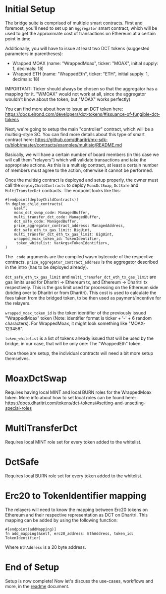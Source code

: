 # Initial Setup

The bridge suite is comprised of multiple smart contracts. First and foremost, you'll need to set up an `Aggregator` smart contract, which will be used to get the approximate cost of transactions on Ethereum at a certain point in time.  

Additionally, you will have to issue at least two DCT tokens (suggested parameters in parentheses):  
- Wrapped MOAX (name: "WrappedMoax", ticker: "MOAX", initial supply: 1, decimals: 18)
- Wrapped ETH (name: "WrappedEth", ticker: "ETH", initial supply: 1, decimals: 18)

IMPORTANT: Ticker should always be chosen so that the aggregator has a mapping for it. "WMOAX" would not work at all, since the aggregator wouldn't know about the token, but "MOAX" works perfectly)  

You can find more about how to issue an DCT token here: https://docs.elrond.com/developers/dct-tokens/#issuance-of-fungible-dct-tokens  

Next, we're going to setup the main "controller" contract, which will be a multisig-style SC. You can find more details about this type of smart contract here: https://github.com/dharitri/mx-sdk-rs/blob/master/contracts/examples/multisig/README.md  

Basically, we will have a certain number of board members (in this case we will call them "relayers") which will validate transactions and take the appropriate actions. As this is a multisig contract, at least a certain number of members must agree to the action, otherwise it cannot be performed.  

Once the multisig contract is deployed and setup properly, the owner must call the `deployChildContracts` to deploy `MoaxDctSwap`, `DctSafe` and `MultiTransferDct` contracts.  The endpoint looks like this:  

```
#[endpoint(deployChildContracts)]
fn deploy_child_contracts(
    &self,
    moax_dct_swap_code: ManagedBuffer,
    multi_transfer_dct_code: ManagedBuffer,
    dct_safe_code: ManagedBuffer,
    price_aggregator_contract_address: ManagedAddress,
    dct_safe_eth_tx_gas_limit: BigUint,
    multi_transfer_dct_eth_tx_gas_limit: BigUint,
    wrapped_moax_token_id: TokenIdentifier,
     token_whitelist: VarArgs<TokenIdentifier>,
)
```

The `_code` arguments are the compiled wasm bytecode of the respective contracts. `price_aggregator_contract_address` is the aggregator described in the intro (has to be deployed already). 

`dct_safe_eth_tx_gas_limit` and `multi_transfer_dct_eth_tx_gas_limit` are gas limits used for Dharitri -> Ethereum tx, and Ethereum -> Dharitri tx respectively. This is the gas limit used for processing on the Ethereum side (briding over to Dharitri or from Dharitri). This cost is used to calculate the fees taken from the bridged token, to be then used as payment/incentive for the relayers.  

`wrapped_moax_token_id` is the token identifier of the previously issued "WrappedMoax" token (Note: identifier format is ticker + '-' + 6 random characters). For WrappedMoax, it might look something like "MOAX-123456".  

`token_whitelist` is a list of tokens already issued that will be used by the bridge, in our case, that will be only one: The "WrappedEth" token.  

Once those are setup, the individual contracts will need a bit more setup themselves.   

# MoaxDctSwap 

Requires having local MINT and local BURN roles for the WrappedMoax token. More info about how to set local roles can be found here: https://docs.dharitri.com/tokens/dct-tokens/#setting-and-unsetting-special-roles

# MultiTransferDct

Requires local MINT role set for every token added to the whitelist.  

# DctSafe

Requires local BURN role set for every token added to the whitelist.  

# Erc20 to TokenIdentifier mapping

The relayers will need to know the mapping between Erc20 tokens on Ethereum and their respective representation as DCT on Dharitri. This mapping can be added by using the following function:  

```
#[endpoint(addMapping)]
fn add_mapping(&self, erc20_address: EthAddress, token_id: TokenIdentifier)
```

Where `EthAddress` is a 20 byte address.  

# End of Setup 

Setup is now complete! Now let's discuss the use-cases, workflows and more, in the [readme](../README.md) document.
